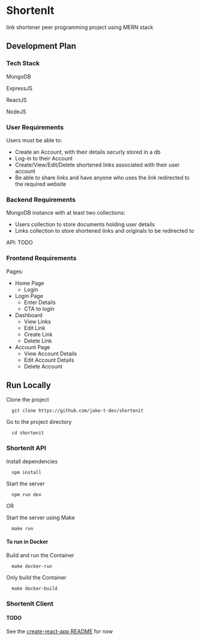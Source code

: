 # ShortenIt

link shortener peer programming project using MERN stack

## Development Plan

### Tech Stack

MongoDB

ExpressJS

ReactJS

NodeJS

### User Requirements

Users must be able to: 

- Create an Account, with their details securly stored in a db
- Log-in to their Account
- Create/View/Edit/Delete shortened links associated with their user account
- Be able to share links and have anyone who uses the link redirected to the required website

### Backend Requirements

MongoDB instance with at least two collections:

- Users collection to store documents holding user details
- Links collection to store shortened links and originals to be redirected to

API:
 TODO

### Frontend Requirements

Pages:

- Home Page
  - Login
- Login Page
  - Enter Details
  - CTA to login
- Dashboard
  - View Links
  - Edit Link
  - Create Link
  - Delete Link
- Account Page
  - View Account Details
  - Edit Account Details
  - Delete Account

## Run Locally

Clone the project

```
  git clone https://github.com/jake-t-dev/shortenit
```

Go to the project directory

```
  cd shortenit
```


### ShortenIt API

Install dependencies

```
  npm install
```

Start the server

```
  npm run dev
```

OR 

Start the server using Make

```
  make run
```

#### To run in Docker

Build and run the Container 

```
  make docker-run
```

Only build the Container

```
  make docker-build
```

### ShortenIt Client

#### **TODO**
See the [create-react-app README](/frontend/README.md) for now